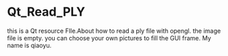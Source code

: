 # Qt_Read_PLY
this is a Qt resource FIle.About how to read a ply file with opengl.
the image file is empty.
you can choose your own pictures to fill the GUI frame.
My name is qiaoyu.
